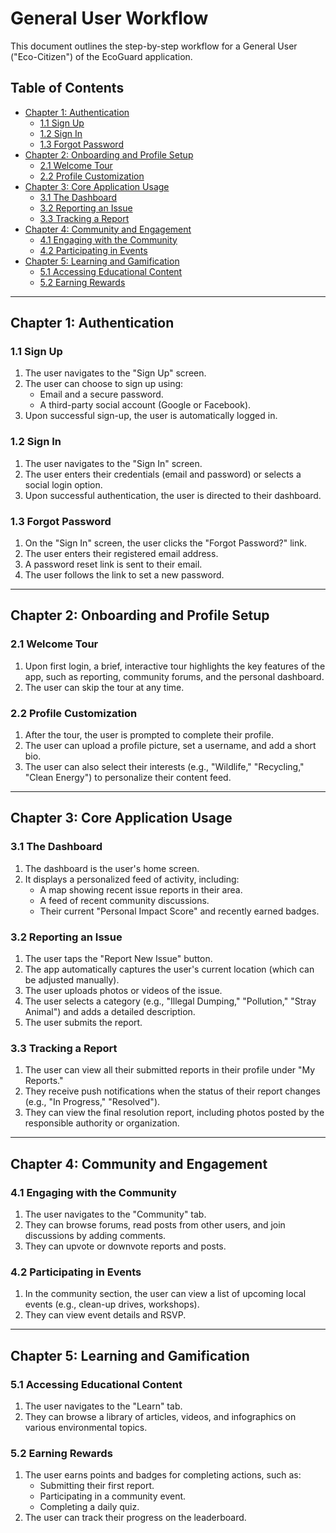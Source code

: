 # General User Workflow

This document outlines the step-by-step workflow for a General User ("Eco-Citizen") of the EcoGuard application.

## Table of Contents
- [Chapter 1: Authentication](#chapter-1-authentication)
  - [1.1 Sign Up](#11-sign-up)
  - [1.2 Sign In](#12-sign-in)
  - [1.3 Forgot Password](#13-forgot-password)
- [Chapter 2: Onboarding and Profile Setup](#chapter-2-onboarding-and-profile-setup)
  - [2.1 Welcome Tour](#21-welcome-tour)
  - [2.2 Profile Customization](#22-profile-customization)
- [Chapter 3: Core Application Usage](#chapter-3-core-application-usage)
  - [3.1 The Dashboard](#31-the-dashboard)
  - [3.2 Reporting an Issue](#32-reporting-an-issue)
  - [3.3 Tracking a Report](#33-tracking-a-report)
- [Chapter 4: Community and Engagement](#chapter-4-community-and-engagement)
  - [4.1 Engaging with the Community](#41-engaging-with-the-community)
  - [4.2 Participating in Events](#42-participating-in-events)
- [Chapter 5: Learning and Gamification](#chapter-5-learning-and-gamification)
  - [5.1 Accessing Educational Content](#51-accessing-educational-content)
  - [5.2 Earning Rewards](#52-earning-rewards)

---

## Chapter 1: Authentication

### 1.1 Sign Up
1.  The user navigates to the "Sign Up" screen.
2.  The user can choose to sign up using:
    -   Email and a secure password.
    -   A third-party social account (Google or Facebook).
3.  Upon successful sign-up, the user is automatically logged in.

### 1.2 Sign In
1.  The user navigates to the "Sign In" screen.
2.  The user enters their credentials (email and password) or selects a social login option.
3.  Upon successful authentication, the user is directed to their dashboard.

### 1.3 Forgot Password
1.  On the "Sign In" screen, the user clicks the "Forgot Password?" link.
2.  The user enters their registered email address.
3.  A password reset link is sent to their email.
4.  The user follows the link to set a new password.

---

## Chapter 2: Onboarding and Profile Setup

### 2.1 Welcome Tour
1.  Upon first login, a brief, interactive tour highlights the key features of the app, such as reporting, community forums, and the personal dashboard.
2.  The user can skip the tour at any time.

### 2.2 Profile Customization
1.  After the tour, the user is prompted to complete their profile.
2.  The user can upload a profile picture, set a username, and add a short bio.
3.  The user can also select their interests (e.g., "Wildlife," "Recycling," "Clean Energy") to personalize their content feed.

---

## Chapter 3: Core Application Usage

### 3.1 The Dashboard
1.  The dashboard is the user's home screen.
2.  It displays a personalized feed of activity, including:
    -   A map showing recent issue reports in their area.
    -   A feed of recent community discussions.
    -   Their current "Personal Impact Score" and recently earned badges.

### 3.2 Reporting an Issue
1.  The user taps the "Report New Issue" button.
2.  The app automatically captures the user's current location (which can be adjusted manually).
3.  The user uploads photos or videos of the issue.
4.  The user selects a category (e.g., "Illegal Dumping," "Pollution," "Stray Animal") and adds a detailed description.
5.  The user submits the report.

### 3.3 Tracking a Report
1.  The user can view all their submitted reports in their profile under "My Reports."
2.  They receive push notifications when the status of their report changes (e.g., "In Progress," "Resolved").
3.  They can view the final resolution report, including photos posted by the responsible authority or organization.

---

## Chapter 4: Community and Engagement

### 4.1 Engaging with the Community
1.  The user navigates to the "Community" tab.
2.  They can browse forums, read posts from other users, and join discussions by adding comments.
3.  They can upvote or downvote reports and posts.

### 4.2 Participating in Events
1.  In the community section, the user can view a list of upcoming local events (e.g., clean-up drives, workshops).
2.  They can view event details and RSVP.

---

## Chapter 5: Learning and Gamification

### 5.1 Accessing Educational Content
1.  The user navigates to the "Learn" tab.
2.  They can browse a library of articles, videos, and infographics on various environmental topics.

### 5.2 Earning Rewards
1.  The user earns points and badges for completing actions, such as:
    -   Submitting their first report.
    -   Participating in a community event.
    -   Completing a daily quiz.
2.  The user can track their progress on the leaderboard.